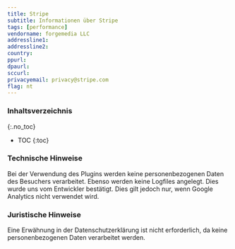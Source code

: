 ```yaml
---
title: Stripe
subtitle: Informationen über Stripe
tags: [performance]
vendorname: forgemedia LLC
addressline1:
addressline2:
country:
ppurl:
dpaurl:
sccurl:
privacyemail: privacy@stripe.com
flag: nt
---
```


### Inhaltsverzeichnis

{:.no_toc}

- TOC
  {:toc}

### Technische Hinweise

Bei der Verwendung des Plugins werden keine personenbezogenen Daten des Besuchers verarbeitet. Ebenso werden keine Logfiles angelegt. Dies wurde uns vom Entwickler bestätigt. Dies gilt jedoch nur, wenn Google Analytics nicht verwendet wird.

### Juristische Hinweise

Eine Erwähnung in der Datenschutzerklärung ist nicht erforderlich, da keine personenbezogenen Daten verarbeitet werden.
